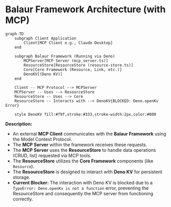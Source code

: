 # Balaur Framework Architecture (with MCP)

```mermaid
graph TD
    subgraph Client Application
        Client[MCP Client e.g., Claude Desktop]
    end

    subgraph Balaur Framework (Running via Deno)
        MCPServer[MCP Server (mcp_server.ts)]
        ResourceStore[ResourceStore (resource-store.ts)]
        Core[Core Framework (Resource, Link, etc.)]
        DenoKV[(Deno KV)]
    end

    Client -- MCP Protocol --> MCPServer
    MCPServer -- Uses --> ResourceStore
    ResourceStore -- Uses --> Core
    ResourceStore -- Interacts with --> DenoKV{BLOCKED: Deno.openKv Error}

    style DenoKV fill:#f9f,stroke:#333,stroke-width:2px,color:#000
```

**Description:**

*   An external **MCP Client** communicates with the **Balaur Framework** using the Model Context Protocol.
*   The **MCP Server** within the framework receives these requests.
*   The **MCP Server** uses the **ResourceStore** to handle data operations (CRUD, list) requested via MCP tools.
*   The **ResourceStore** utilizes the **Core Framework** components (like `Resource`).
*   The **ResourceStore** is designed to interact with **Deno KV** for persistent storage.
*   **Current Blocker:** The interaction with Deno KV is blocked due to a `TypeError: Deno.openKv is not a function` error, preventing the ResourceStore and consequently the MCP server from functioning correctly. 